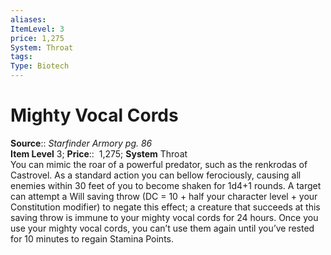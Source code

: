 ```yaml
---
aliases: 
ItemLevel: 3
price: 1,275
System: Throat
tags: 
Type: Biotech
---
```


# Mighty Vocal Cords

**Source**:: _Starfinder Armory pg. 86_  
**Item Level** 3;
**Price**::  1,275; **System** Throat  
You can mimic the roar of a powerful predator, such as the renkrodas of Castrovel. As a standard action you can bellow ferociously, causing all enemies within 30 feet of you to become shaken for 1d4+1 rounds. A target can attempt a Will saving throw (DC = 10 + half your character level + your Constitution modifier) to negate this effect; a creature that succeeds at this saving throw is immune to your mighty vocal cords for 24 hours. Once you use your mighty vocal cords, you can’t use them again until you’ve rested for 10 minutes to regain Stamina Points.
